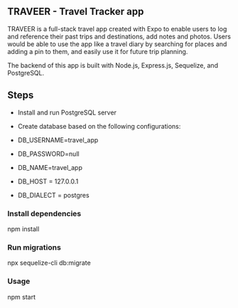 ## TRAVEER - Travel Tracker app

TRAVEER is a full-stack travel app created with Expo to enable users to log and reference their past trips and destinations, add notes and photos. Users would be able to use the app like a travel diary by searching for places and adding a pin to them, and easily use it for future trip planning.

The backend of this app is built with Node.js, Express.js, Sequelize, and PostgreSQL.

## Steps

- Install and run PostgreSQL server
- Create database based on the following configurations:

- DB_USERNAME=travel_app
- DB_PASSWORD=null
- DB_NAME=travel_app
- DB_HOST = 127.0.0.1
- DB_DIALECT = postgres

### Install dependencies

npm install

### Run migrations

npx sequelize-cli db:migrate

### Usage

npm start
